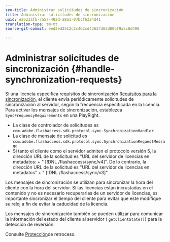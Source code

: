 ```yaml
---
seo-title: Administrar solicitudes de sincronización
title: Administrar solicitudes de sincronización
uuid: e2623afb-7a57-402d-a8a1-07bcf6324d41
translation-type: tm+mt
source-git-commit: eed2ed2512c2c462cd43637d83d80bf9a5c0d490

---
```



# Administrar solicitudes de sincronización {#handle-synchronization-requests}

Si una licencia especifica requisitos de sincronización [Requisitos para la sincronización,](../../protecting-content/introduction/usage-rules/authentication/synchronization.md) el cliente envía periódicamente solicitudes de sincronización al servidor, según la frecuencia especificada en la licencia. Para activar los mensajes de sincronización, establezca `SyncFrequencyRequirements` en una PlayRight.

* La clase de controlador de solicitudes es `com.adobe.flashaccess.sdk.protocol.sync.SynchronizationHandler`
* La clase de mensaje de solicitud es `com.adobe.flashaccess.sdk.protocol.sync.SynchronizationRequestMessage`
* Si tanto el cliente como el servidor admiten el protocolo versión 5, la dirección URL de la solicitud es &quot;URL del servidor de licencias en metadatos: + &quot; [!DNL /flashaccess/sync/v4]&quot;. De lo contrario, la dirección URL de la solicitud es &quot;URL del servidor de licencias en metadatos&quot; + &quot; [!DNL /flashaccess/sync/v3]&quot;

Los mensajes de sincronización se utilizan para sincronizar la hora del cliente con la hora del servidor. Si las licencias están incrustadas en el contenido y no es necesario recuperarlas de un servidor de licencias, es importante sincronizar el tiempo del cliente para evitar que este modifique su reloj a fin de evitar la caducidad de la licencia.

Los mensajes de sincronización también se pueden utilizar para comunicar la información del estado del cliente al servidor ( `getClientState()`) para la detección de reversión.

Consulte [Protección](../../protecting-content/implementing-the-license-server/processing-drm-requests.md#rollback-detection)de retroceso.
